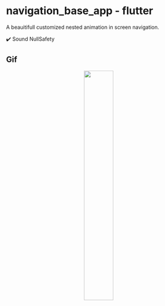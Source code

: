 # navigation_base_app - flutter

A beauitifull customized nested animation in screen navigation.

✔️ Sound NullSafety

## Gif

<p align="center">
  <img 
    width=40%
    height=40%
    src="https://user-images.githubusercontent.com/101565812/193448928-613c4e81-e9f0-4631-bc1c-e6d88445bf09.gif" >
</p>
